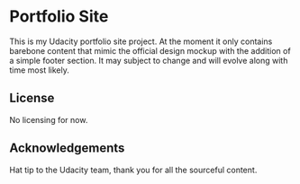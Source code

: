 # Portfolio Site
This is my Udacity portfolio site project. At the moment it only contains barebone content that mimic the official design mockup with the addition of a simple footer section. It may subject to change and will evolve along with time most likely.
## License
No licensing for now.
## Acknowledgements
Hat tip to the Udacity team, thank you for all the sourceful content.